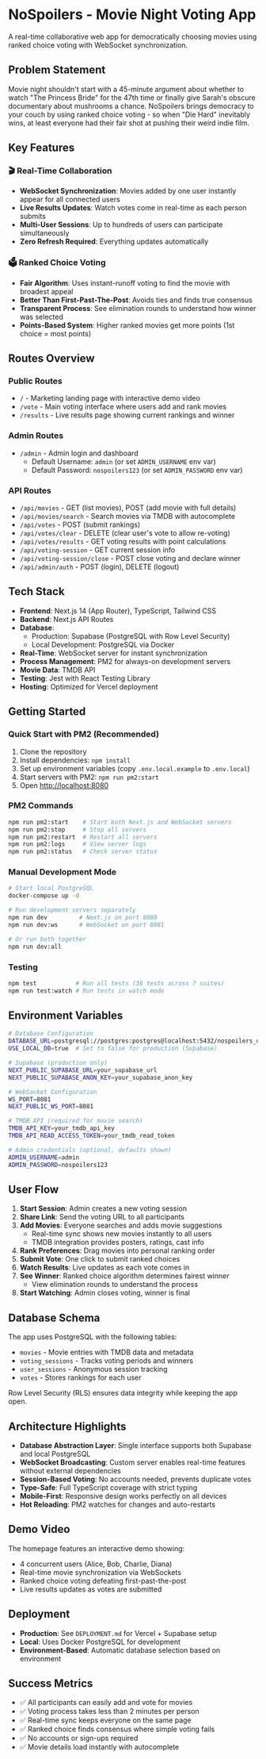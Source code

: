 # NoSpoilers - Movie Night Voting App

A real-time collaborative web app for democratically choosing movies using ranked choice voting with WebSocket synchronization.

## Problem Statement

Movie night shouldn't start with a 45-minute argument about whether to watch "The Princess Bride" for the 47th time or finally give Sarah's obscure documentary about mushrooms a chance. NoSpoilers brings democracy to your couch by using ranked choice voting - so when "Die Hard" inevitably wins, at least everyone had their fair shot at pushing their weird indie film.

## Key Features

### 🎬 Real-Time Collaboration
- **WebSocket Synchronization**: Movies added by one user instantly appear for all connected users
- **Live Results Updates**: Watch votes come in real-time as each person submits
- **Multi-User Sessions**: Up to hundreds of users can participate simultaneously
- **Zero Refresh Required**: Everything updates automatically

### 🗳️ Ranked Choice Voting
- **Fair Algorithm**: Uses instant-runoff voting to find the movie with broadest appeal
- **Better Than First-Past-The-Post**: Avoids ties and finds true consensus
- **Transparent Process**: See elimination rounds to understand how winner was selected
- **Points-Based System**: Higher ranked movies get more points (1st choice = most points)

## Routes Overview

### Public Routes
- `/` - Marketing landing page with interactive demo video
- `/vote` - Main voting interface where users add and rank movies
- `/results` - Live results page showing current rankings and winner

### Admin Routes
- `/admin` - Admin login and dashboard
  - Default Username: `admin` (or set `ADMIN_USERNAME` env var)
  - Default Password: `nospoilers123` (or set `ADMIN_PASSWORD` env var)

### API Routes
- `/api/movies` - GET (list movies), POST (add movie with full details)
- `/api/movies/search` - Search movies via TMDB with autocomplete
- `/api/votes` - POST (submit rankings)
- `/api/votes/clear` - DELETE (clear user's vote to allow re-voting)
- `/api/votes/results` - GET voting results with point calculations
- `/api/voting-session` - GET current session info
- `/api/voting-session/close` - POST close voting and declare winner
- `/api/admin/auth` - POST (login), DELETE (logout)

## Tech Stack

- **Frontend**: Next.js 14 (App Router), TypeScript, Tailwind CSS
- **Backend**: Next.js API Routes
- **Database**: 
  - Production: Supabase (PostgreSQL with Row Level Security)
  - Local Development: PostgreSQL via Docker
- **Real-Time**: WebSocket server for instant synchronization
- **Process Management**: PM2 for always-on development servers
- **Movie Data**: TMDB API
- **Testing**: Jest with React Testing Library
- **Hosting**: Optimized for Vercel deployment

## Getting Started

### Quick Start with PM2 (Recommended)

1. Clone the repository
2. Install dependencies: `npm install`
3. Set up environment variables (copy `.env.local.example` to `.env.local`)
4. Start servers with PM2: `npm run pm2:start`
5. Open [http://localhost:8080](http://localhost:8080)

### PM2 Commands

```bash
npm run pm2:start    # Start both Next.js and WebSocket servers
npm run pm2:stop     # Stop all servers
npm run pm2:restart  # Restart all servers
npm run pm2:logs     # View server logs
npm run pm2:status   # Check server status
```

### Manual Development Mode

```bash
# Start local PostgreSQL
docker-compose up -d

# Run development servers separately
npm run dev         # Next.js on port 8080
npm run dev:ws      # WebSocket on port 8081

# Or run both together
npm run dev:all
```

### Testing

```bash
npm test           # Run all tests (38 tests across 7 suites)
npm run test:watch # Run tests in watch mode
```

## Environment Variables

```bash
# Database Configuration
DATABASE_URL=postgresql://postgres:postgres@localhost:5432/nospoilers_dev
USE_LOCAL_DB=true  # Set to false for production (Supabase)

# Supabase (production only)
NEXT_PUBLIC_SUPABASE_URL=your_supabase_url
NEXT_PUBLIC_SUPABASE_ANON_KEY=your_supabase_anon_key

# WebSocket Configuration
WS_PORT=8081
NEXT_PUBLIC_WS_PORT=8081

# TMDB API (required for movie search)
TMDB_API_KEY=your_tmdb_api_key
TMDB_API_READ_ACCESS_TOKEN=your_tmdb_read_token

# Admin credentials (optional, defaults shown)
ADMIN_USERNAME=admin
ADMIN_PASSWORD=nospoilers123
```

## User Flow

1. **Start Session**: Admin creates a new voting session
2. **Share Link**: Send the voting URL to all participants
3. **Add Movies**: Everyone searches and adds movie suggestions
   - Real-time sync shows new movies instantly to all users
   - TMDB integration provides posters, ratings, cast info
4. **Rank Preferences**: Drag movies into personal ranking order
5. **Submit Vote**: One click to submit ranked choices
6. **Watch Results**: Live updates as each vote comes in
7. **See Winner**: Ranked choice algorithm determines fairest winner
   - View elimination rounds to understand the process
8. **Start Watching**: Admin closes voting, winner is final

## Database Schema

The app uses PostgreSQL with the following tables:
- `movies` - Movie entries with TMDB data and metadata
- `voting_sessions` - Tracks voting periods and winners
- `user_sessions` - Anonymous session tracking
- `votes` - Stores rankings for each user

Row Level Security (RLS) ensures data integrity while keeping the app open.

## Architecture Highlights

- **Database Abstraction Layer**: Single interface supports both Supabase and local PostgreSQL
- **WebSocket Broadcasting**: Custom server enables real-time features without external dependencies
- **Session-Based Voting**: No accounts needed, prevents duplicate votes
- **Type-Safe**: Full TypeScript coverage with strict typing
- **Mobile-First**: Responsive design works perfectly on all devices
- **Hot Reloading**: PM2 watches for changes and auto-restarts

## Demo Video

The homepage features an interactive demo showing:
- 4 concurrent users (Alice, Bob, Charlie, Diana)
- Real-time movie synchronization via WebSockets
- Ranked choice voting defeating first-past-the-post
- Live results updates as votes are submitted

## Deployment

- **Production**: See `DEPLOYMENT.md` for Vercel + Supabase setup
- **Local**: Uses Docker PostgreSQL for development
- **Environment-Based**: Automatic database selection based on environment

## Success Metrics

- ✅ All participants can easily add and vote for movies
- ✅ Voting process takes less than 2 minutes per person
- ✅ Real-time sync keeps everyone on the same page
- ✅ Ranked choice finds consensus where simple voting fails
- ✅ No accounts or sign-ups required
- ✅ Movie details load instantly with autocomplete